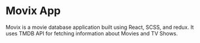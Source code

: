 # Movix App

Movix is a movie database application built using React, SCSS, and redux. It uses TMDB API for fetching information about Movies and TV Shows.
